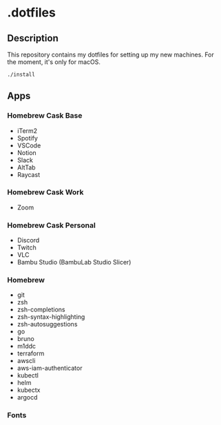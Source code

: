 # .dotfiles

## Description
This repository contains my dotfiles for setting up my new machines.
For the moment, it's only for macOS.

```bash
./install
```

## Apps
### Homebrew Cask Base
- iTerm2
- Spotify
- VSCode
- Notion
- Slack
- AltTab
- Raycast

### Homebrew Cask Work
- Zoom

### Homebrew Cask Personal
- Discord
- Twitch
- VLC
- Bambu Studio (BambuLab Studio Slicer)

### Homebrew
- git
- zsh
- zsh-completions
- zsh-syntax-highlighting
- zsh-autosuggestions
- go
- bruno
- m1ddc
- terraform
- awscli
- aws-iam-authenticator
- kubectl
- helm
- kubectx
- argocd

### Fonts
